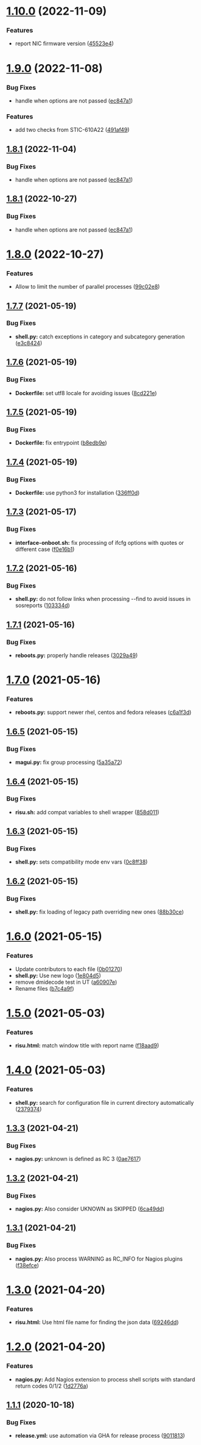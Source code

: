# [1.10.0](https://github.com/risuorg/risu/compare/1.9.0...1.10.0) (2022-11-09)

### Features

- report NIC firmware version ([45523e4](https://github.com/risuorg/risu/commit/45523e41fd7fe1ea4bea9df8898cbcb737cd6f7f))

# [1.9.0](https://github.com/risuorg/risu/compare/1.8.0...1.9.0) (2022-11-08)

### Bug Fixes

- handle when options are not passed ([ec847a1](https://github.com/risuorg/risu/commit/ec847a1aabc9162ab9dad76c60fee2a336877b74))

### Features

- add two checks from STIC-610A22 ([491af49](https://github.com/risuorg/risu/commit/491af4934babd2db67681038b40f17ba51b64a3c))

## [1.8.1](https://github.com/risuorg/risu/compare/1.8.0...1.8.1) (2022-11-04)

### Bug Fixes

- handle when options are not passed ([ec847a1](https://github.com/risuorg/risu/commit/ec847a1aabc9162ab9dad76c60fee2a336877b74))

## [1.8.1](https://github.com/risuorg/risu/compare/1.8.0...1.8.1) (2022-10-27)

### Bug Fixes

- handle when options are not passed ([ec847a1](https://github.com/risuorg/risu/commit/ec847a1aabc9162ab9dad76c60fee2a336877b74))

# [1.8.0](https://github.com/risuorg/risu/compare/1.7.7...1.8.0) (2022-10-27)

### Features

- Allow to limit the number of parallel processes ([99c02e8](https://github.com/risuorg/risu/commit/99c02e884e2c25dda654266ed8d5f6dc61871d4e))

## [1.7.7](https://github.com/risuorg/risu/compare/1.7.6...1.7.7) (2021-05-19)

### Bug Fixes

- **shell.py:** catch exceptions in category and subcategory generation ([e3c8424](https://github.com/risuorg/risu/commit/e3c8424a2346a14c6a59d37346eb120da3de0723))

## [1.7.6](https://github.com/risuorg/risu/compare/1.7.5...1.7.6) (2021-05-19)

### Bug Fixes

- **Dockerfile:** set utf8 locale for avoiding issues ([8cd221e](https://github.com/risuorg/risu/commit/8cd221eb34c9a041a1b8bace2bba7fec6a2fcb9e))

## [1.7.5](https://github.com/risuorg/risu/compare/1.7.4...1.7.5) (2021-05-19)

### Bug Fixes

- **Dockerfile:** fix entrypoint ([b8edb9e](https://github.com/risuorg/risu/commit/b8edb9e47e739aed4b53270cbe9a8e6fdcd6a99f))

## [1.7.4](https://github.com/risuorg/risu/compare/1.7.3...1.7.4) (2021-05-19)

### Bug Fixes

- **Dockerfile:** use python3 for installation ([336ff0d](https://github.com/risuorg/risu/commit/336ff0d6524ae8808a82edb8603bb4263be8d232))

## [1.7.3](https://github.com/risuorg/risu/compare/1.7.2...1.7.3) (2021-05-17)

### Bug Fixes

- **interface-onboot.sh:** fix processing of ifcfg options with quotes or different case ([f0e16b1](https://github.com/risuorg/risu/commit/f0e16b143c1b14ba0ab0f9da86f422c2fa9b70b3))

## [1.7.2](https://github.com/risuorg/risu/compare/1.7.1...1.7.2) (2021-05-16)

### Bug Fixes

- **shell.py:** do not follow links when processing --find to avoid issues in sosreports ([103334d](https://github.com/risuorg/risu/commit/103334d148b23278f39a01dc0f08105c49256782))

## [1.7.1](https://github.com/risuorg/risu/compare/1.7.0...1.7.1) (2021-05-16)

### Bug Fixes

- **reboots.py:** properly handle releases ([3029a49](https://github.com/risuorg/risu/commit/3029a49145f838a487dfedca145b7654666fcbfe))

# [1.7.0](https://github.com/risuorg/risu/compare/1.6.5...1.7.0) (2021-05-16)

### Features

- **reboots.py:** support newer rhel, centos and fedora releases ([c6a1f3d](https://github.com/risuorg/risu/commit/c6a1f3da862d0c9ca60dd28ea7c99e0dcd746117))

## [1.6.5](https://github.com/risuorg/risu/compare/1.6.4...1.6.5) (2021-05-15)

### Bug Fixes

- **magui.py:** fix group processing ([5a35a72](https://github.com/risuorg/risu/commit/5a35a720681c9dbb9dd364909998075f5a093cbc))

## [1.6.4](https://github.com/risuorg/risu/compare/1.6.3...1.6.4) (2021-05-15)

### Bug Fixes

- **risu.sh:** add compat variables to shell wrapper ([858d011](https://github.com/risuorg/risu/commit/858d011ee8fbd64238fa0c76e4e936cbe5d62098))

## [1.6.3](https://github.com/risuorg/risu/compare/1.6.2...1.6.3) (2021-05-15)

### Bug Fixes

- **shell.py:** sets compatibility mode env vars ([0c8ff38](https://github.com/risuorg/risu/commit/0c8ff384ed1fbbdfb5df5e4696981ed2c7e9905c))

## [1.6.2](https://github.com/risuorg/risu/compare/1.6.1...1.6.2) (2021-05-15)

### Bug Fixes

- **shell.py:** fix loading of legacy path overriding new ones ([88b30ce](https://github.com/risuorg/risu/commit/88b30ceee407e373a4655b279b90788552bff8f7))

# [1.6.0](https://github.com/risuorg/risu/compare/1.5.0...1.6.0) (2021-05-15)

### Features

- Update contributors to each file ([0b01270](https://github.com/risuorg/risu/commit/0b01270134eea642ea3139cc86c5db5e57c0a4ba))
- **shell.py:** Use new logo ([1e804d5](https://github.com/risuorg/risu/commit/1e804d55591cdf01c5cb6034dbaf33f7590ccf61))
- remove dmidecode test in UT ([a60907e](https://github.com/risuorg/risu/commit/a60907eeb67a134d2a99032ea3a4ca94dde15aae))
- Rename files ([b7c4a9f](https://github.com/risuorg/risu/commit/b7c4a9f73b8472544764ac04c054ce734c458063))

# [1.5.0](https://github.com/risuorg/risu/compare/1.4.0...1.5.0) (2021-05-03)

### Features

- **risu.html:** match window title with report name ([f18aad9](https://github.com/risuorg/risu/commit/f18aad9f0e6582f6deb1190dda1bc98152a6028b))

# [1.4.0](https://github.com/risuorg/risu/compare/1.3.3...1.4.0) (2021-05-03)

### Features

- **shell.py:** search for configuration file in current directory automatically ([2379374](https://github.com/risuorg/risu/commit/2379374ea86869ae5b458add35604a4cf33a992a))

## [1.3.3](https://github.com/risuorg/risu/compare/1.3.2...1.3.3) (2021-04-21)

### Bug Fixes

- **nagios.py:** unknown is defined as RC 3 ([0ae7617](https://github.com/risuorg/risu/commit/0ae7617357d9e4cab3bf45f9523ea207169c8863))

## [1.3.2](https://github.com/risuorg/risu/compare/1.3.1...1.3.2) (2021-04-21)

### Bug Fixes

- **nagios.py:** Also consider UKNOWN as SKIPPED ([6ca49dd](https://github.com/risuorg/risu/commit/6ca49dd2df7a75e1f4fff0318fa8a6c29a8739d6))

## [1.3.1](https://github.com/risuorg/risu/compare/1.3.0...1.3.1) (2021-04-21)

### Bug Fixes

- **nagios.py:** Also process WARNING as RC_INFO for Nagios plugins ([f38efce](https://github.com/risuorg/risu/commit/f38efce9a13961d3b9c967390df2846e4cffc6cb))

# [1.3.0](https://github.com/risuorg/risu/compare/1.2.0...1.3.0) (2021-04-20)

### Features

- **risu.html:** Use html file name for finding the json data ([69246dd](https://github.com/risuorg/risu/commit/69246dde55f6204bb9ea9a79d0a83f36200fc3f4))

# [1.2.0](https://github.com/risuorg/risu/compare/1.1.1...1.2.0) (2021-04-20)

### Features

- **nagios.py:** Add Nagios extension to process shell scripts with standard return codes 0/1/2 ([1d2776a](https://github.com/risuorg/risu/commit/1d2776ae4fab4c825ee8a2f35e53bbdc0e9ec4c4))

## [1.1.1](https://github.com/risuorg/risu/compare/1.1.0...1.1.1) (2020-10-18)

### Bug Fixes

- **release.yml:** use automation via GHA for release process ([9011813](https://github.com/risuorg/risu/commit/901181398adfed12e78d0e550f71ab79f4aaafd1))
